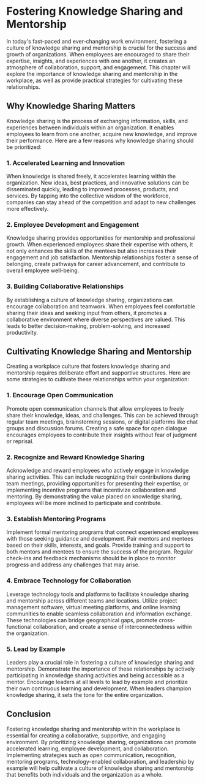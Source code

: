 Fostering Knowledge Sharing and Mentorship
=====================================================

In today's fast-paced and ever-changing work environment, fostering a culture of knowledge sharing and mentorship is crucial for the success and growth of organizations. When employees are encouraged to share their expertise, insights, and experiences with one another, it creates an atmosphere of collaboration, support, and engagement. This chapter will explore the importance of knowledge sharing and mentorship in the workplace, as well as provide practical strategies for cultivating these relationships.

Why Knowledge Sharing Matters
-----------------------------

Knowledge sharing is the process of exchanging information, skills, and experiences between individuals within an organization. It enables employees to learn from one another, acquire new knowledge, and improve their performance. Here are a few reasons why knowledge sharing should be prioritized:

### 1. Accelerated Learning and Innovation

When knowledge is shared freely, it accelerates learning within the organization. New ideas, best practices, and innovative solutions can be disseminated quickly, leading to improved processes, products, and services. By tapping into the collective wisdom of the workforce, companies can stay ahead of the competition and adapt to new challenges more effectively.

### 2. Employee Development and Engagement

Knowledge sharing provides opportunities for mentorship and professional growth. When experienced employees share their expertise with others, it not only enhances the skills of the mentees but also increases their engagement and job satisfaction. Mentorship relationships foster a sense of belonging, create pathways for career advancement, and contribute to overall employee well-being.

### 3. Building Collaborative Relationships

By establishing a culture of knowledge sharing, organizations can encourage collaboration and teamwork. When employees feel comfortable sharing their ideas and seeking input from others, it promotes a collaborative environment where diverse perspectives are valued. This leads to better decision-making, problem-solving, and increased productivity.

Cultivating Knowledge Sharing and Mentorship
--------------------------------------------

Creating a workplace culture that fosters knowledge sharing and mentorship requires deliberate effort and supportive structures. Here are some strategies to cultivate these relationships within your organization:

### 1. Encourage Open Communication

Promote open communication channels that allow employees to freely share their knowledge, ideas, and challenges. This can be achieved through regular team meetings, brainstorming sessions, or digital platforms like chat groups and discussion forums. Creating a safe space for open dialogue encourages employees to contribute their insights without fear of judgment or reprisal.

### 2. Recognize and Reward Knowledge Sharing

Acknowledge and reward employees who actively engage in knowledge sharing activities. This can include recognizing their contributions during team meetings, providing opportunities for presenting their expertise, or implementing incentive programs that incentivize collaboration and mentoring. By demonstrating the value placed on knowledge sharing, employees will be more inclined to participate and contribute.

### 3. Establish Mentoring Programs

Implement formal mentoring programs that connect experienced employees with those seeking guidance and development. Pair mentors and mentees based on their skills, interests, and goals. Provide training and support to both mentors and mentees to ensure the success of the program. Regular check-ins and feedback mechanisms should be in place to monitor progress and address any challenges that may arise.

### 4. Embrace Technology for Collaboration

Leverage technology tools and platforms to facilitate knowledge sharing and mentorship across different teams and locations. Utilize project management software, virtual meeting platforms, and online learning communities to enable seamless collaboration and information exchange. These technologies can bridge geographical gaps, promote cross-functional collaboration, and create a sense of interconnectedness within the organization.

### 5. Lead by Example

Leaders play a crucial role in fostering a culture of knowledge sharing and mentorship. Demonstrate the importance of these relationships by actively participating in knowledge sharing activities and being accessible as a mentor. Encourage leaders at all levels to lead by example and prioritize their own continuous learning and development. When leaders champion knowledge sharing, it sets the tone for the entire organization.

Conclusion
----------

Fostering knowledge sharing and mentorship within the workplace is essential for creating a collaborative, supportive, and engaging environment. By prioritizing knowledge sharing, organizations can promote accelerated learning, employee development, and collaboration. Implementing strategies such as open communication, recognition, mentoring programs, technology-enabled collaboration, and leadership by example will help cultivate a culture of knowledge sharing and mentorship that benefits both individuals and the organization as a whole.
